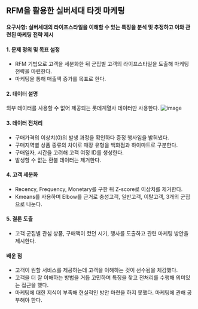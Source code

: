## RFM을 활용한 실버세대 타겟 마케팅
#### 요구사항: 실버세대의 라이프스타일을 이해할 수 있는 특징을 분석 및 추정하고 이와 관련된 마케팅 전략 제시
#### 1. 문제 정의 및 목표 설정
- RFM 기법으로 고객을 세분화한 뒤 군집별 고객의 라이프스타일을 도출해 마케팅 전략을 마련한다.
- 마케팅을 통해 매출액 증가를 목표로 한다.

#### 2. 데이터 설명
외부 데이터를 사용할 수 없어 제공되는 롯데계열사 데이터만 사용한다.
![image](https://github.com/HASEOKYUNG/CRM_for_SilverGeneration/assets/104245855/51f205f0-b420-4e26-8ae6-a45191f98310)

#### 3. 데이터 전처리
- 구매가격의 이상치(0)의 발생 과정을 확인하다 증정 행사임을 밝혀냈다.
- 구매지역별 상품 종류의 차이로 매장 유형을 백화점과 하이마트로 구분한다.
- 구매일자, 시간을 고려해 고객 여정 ID를 생성한다.
- 발생할 수 없는 환불 데이터는 제거한다.

#### 4. 고객 세분화
- Recency, Frequency, Monetary를 구한 뒤 Z-score로 이상치를 제거한다.
- Kmeans를 사용하며 Elbow를 근거로 충성고객, 일반고객, 이탈고객, 3개의 군집으로 나눈다.

#### 5. 결론 도출
- 고객 군집별 관심 상품, 구매액이 컸던 시기, 행사를 도출하고 관련 마케팅 방안을 제시한다.

#### 배운 점
- 고객이 원할 서비스를 제공하는데 고객을 이해하는 것이 선수됨을 체감했다.
- 고객을 더 잘 이해하는 방법을 거듭 고민하며 특징을 찾고 전처리를 수행해 의미있는 접근을 했다.
- 마케팅에 대한 지식이 부족해 현실적인 방안 마련을 하지 못했다. 마케팅에 관해 공부해야 한다.
